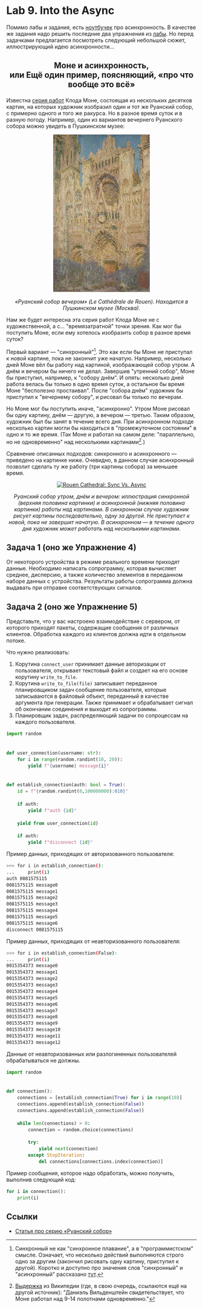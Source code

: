 # Lab 9. Into the Async


Помимо лабы и задания, есть [ноутбучек](./demo/Coroutines-Into-the-Async.ipynb) про асинхронность.
В качестве же задания надо решить последние два упражнения из [лабы](http://cs.mipt.ru/advanced_python/lessons/lab09.html).
Но перед задачками предлагается посмотреть следующий небольшой сюжет, иллюстрирующий идею асинхронности...


<h2>
  <p align="center">Моне и асинхронность,<br />
  или Ещё один пример, поясняющий, «про что вообще это всё»</p>
</h2>

Известна [серия работ](https://ru.wikipedia.org/wiki/%D0%A0%D1%83%D0%B0%D0%BD%D1%81%D0%BA%D0%B8%D0%B9_%D1%81%D0%BE%D0%B1%D0%BE%D1%80_(%D1%81%D0%B5%D1%80%D0%B8%D1%8F_%D0%BA%D0%B0%D1%80%D1%82%D0%B8%D0%BD)) Клода Моне,
состоящая из нескольких десятков картин, на которых художник изобразил один и тот же Руанский собор,
с примерно одного и того же ракурса.
Но в разное время суток и в разную погоду.
Например, один из вариантов вечернего Руанского собора можно увидеть в Пушкинском музее:

<p align="center">
  <a href="https://commons.wikimedia.org/wiki/File:Claude_Monet_-_The_Rouen_Cathedral_at_Sunset_-_Pushkin_museum.jpg?uselang=ru">
    <img src="./_rouen/images/256px/Claude_Monet_-_The_Rouen_Cathedral_at_Sunset_-_Pushkin_museum.jpg" alt="The Rouen Cathedral at Sunset — Pushkin museum" />
  </a>
</p>
<p align="center">
  <em>«Руанский собор вечером» (Le Cathédrale de Rouen). Находится в Пушкинском музее (Москва).</em>
</p>

Нам же будет интересна эта серия работ Клода Моне не с художественной, а с... "времязатратной" точки зрения.
Как мог бы поступить Моне, если ему хотелось изобразить собор в разное время суток?

Первый вариант — "синхронный"[^sync].
Это как если бы Моне не приступал к новой картине, пока не закончит уже начатую.
Например, несколько дней Моне вёл бы работу над картиной, изображающей собор утром.
А днём и вечером бы ничего не делал.
Завершив "утренний собор", Моне бы приступил, например, к "собору днём".
И опять: несколько дней работа велась бы только в одно время суток, а остальное бы время Моне "бесполезно простаивал".
После "собора днём" художник бы приступил к "вечернему собору", и рисовал бы только по вечерам.

Но Моне мог бы поступить иначе, "асинхронно".
Утром Моне рисовал бы одну картину, днём&nbsp;—&nbsp;другую, а вечером&nbsp;—&nbsp;третью.
Таким образом, художник был бы занят в течение всего дня.
При асинхронном подходе несколько картин могли бы находиться в "промежуточном состоянии" в одно и то же время.
(Так Моне и работал на самом деле: "параллельно, но не одновременно" над несколькими картинами[^monet].)

Сравнение описанных подходов: синхронного и асинхронного — приведено на картинке ниже.
Очевидно, в данном случае асинхронный позволит сделать ту же работу (три картины собора) за меньшее время.

<p align="center">
  <a href="https://media.giphy.com/media/bZADBEMYl3AiNlYngs/giphy.gif">
    <img src="https://camo.githubusercontent.com/b62a3047edd43d526b75b67fcd09c13f2cbccf4a57db4260c3a3b3770d2c47ab/68747470733a2f2f6d656469612e67697068792e636f6d2f6d656469612f625a414442454d596c3341694e6c596e67732f67697068792e676966" alt="Rouen Cathedral: Sync Vs. Async" title="Lalala. Part 3" data-canonical-src="https://media.giphy.com/media/bZADBEMYl3AiNlYngs/giphy.gif" />
  </a>
</p>
<p align="center">
  <em>
    Руанский собор утром, днём и вечером: иллюстрация синхронной (верхняя половина картинки) и асинхронной (нижняя половина картинки) работы над картинами.
    В синхронном случае художник рисует картины последовательно, одну за другой.
	Не приступает к новой, пока не завершит начатую.
	В асинхронном&nbsp;—&nbsp;в течение одного дня художник может работать над несколькими картинами.
  </em>
</p>



## Задача 1 (оно же Упражнение 4)

От некоторого устройства в режиме реального времени приходят данные.
Необходимо написать сопрограмму, которая вычисляет среднее, дисперсию, а также количество элементов в переданном наборе данных с устройства.
Результаты работы сопрограмма должна выдавать при отправке соответствующих сигналов.


## Задача 2 (оно же Упражнение 5)

Представьте, что у вас настроено взаимодействие с сервером, от которого приходят пакеты, содержащие сообщения от различных клиентов.
Обработка каждого из клиентов должна идти в отдельном потоке.

Что нужно реализовать:

1. Корутина `connect_user` принимает данные авторизации от пользователя, открывает текстовый файл и создает на его основе корутину `write_to_file`.
2. Корутина `write_to_file(file)` записывает переданное планировщиком задач сообщение пользователя, которые записываются в файловый объект, переданный в качестве аргумента при генерации. Также принимает и обрабатывает сигнал об окончании соединения и выходит из сопрограммы.
3. Планировщик задач, распределяющий задачи по сопроцессам на каждого пользователя.

```python
import random


def user_connection(username: str):
    for i in range(random.randint(10, 20)):
        yield f"{username} message{i}"


def establish_connection(auth: bool = True):
    id = f"{random.randint(0,100000000):010}"

    if auth:
        yield f"auth {id}"

    yield from user_connection(id)

    if auth:
        yield f"disconnect {id}"
```

Пример данных, приходящих от авторизованного пользователя:

```bash
>>> for i in establish_connection():
...     print(i)
auth 0081575115
0081575115 message0
0081575115 message1
0081575115 message2
0081575115 message3
0081575115 message4
0081575115 message5
0081575115 message6
disconnect 0081575115
```

Пример данных, приходящих от неавторизованного пользователя:

```bash
>>> for i in establish_connection(False):
...     print(i)
0015354373 message0
0015354373 message1
0015354373 message2
0015354373 message3
0015354373 message4
0015354373 message5
0015354373 message6
0015354373 message7
0015354373 message8
0015354373 message9
0015354373 message10
0015354373 message11
0015354373 message12
```

Данные от неавторизованных или разлогиненных пользователей обрабатываться не должны.

```python
import random


def connection():
    connections = [establish_connection(True) for i in range(10)]
    connections.append(establish_connection(False))
    connections.append(establish_connection(False))

    while len(connections) > 0:
        connection = random.choice(connections)

        try:
            yield next(connection)
        except StopIteration:
            del connections[connections.index(connection)]
```

Пример сообщения, которое надо обработать, можно получить, выполнив следующий код:

```python
for i in connection():
    print(i)
```


## Ссылки

* [Статья про серию «Руанский собор»](https://marinagra.livejournal.com/151423.html)


[^sync]: Синхронный не как "синхронное плавание", а в "программистском" смысле.
Означает, что несколько действий выполняются строго одно за другим (закончил рисовать одну картину, приступил к другой).
Коротко и доступно про значения слов "синхронный" и "асинхронный" рассказано [тут](https://stackoverflow.com/questions/748175/asynchronous-vs-synchronous-execution-what-is-the-main-difference#comment57854159_748189).

[^monet]: [Выдержка](https://ru.wikipedia.org/wiki/%D0%A0%D1%83%D0%B0%D0%BD%D1%81%D0%BA%D0%B8%D0%B9_%D1%81%D0%BE%D0%B1%D0%BE%D1%80_(%D1%81%D0%B5%D1%80%D0%B8%D1%8F_%D0%BA%D0%B0%D1%80%D1%82%D0%B8%D0%BD)#cite_ref-_aa50bf46a673f9c4_8-0) из Википедии (где, в свою очередь, ссылаются ещё на другой источник): "Даниэль Вильденштейн свидетельствует, что Моне работал над 9-14 полотнами одновременно."

